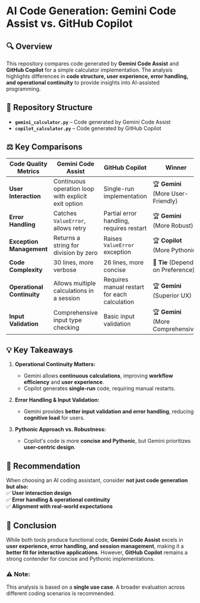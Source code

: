 # **AI Code Generation: Gemini Code Assist vs. GitHub Copilot**  

## **🔍 Overview**  
This repository compares code generated by **Gemini Code Assist** and **GitHub Copilot** for a simple calculator implementation. The analysis highlights differences in **code structure, user experience, error handling, and operational continuity** to provide insights into AI-assisted programming.  

## **📂 Repository Structure**  
- **`gemini_calculator.py`** – Code generated by Gemini Code Assist  
- **`copilot_calculator.py`** – Code generated by GitHub Copilot  

## **⚖️ Key Comparisons**  

| **Code Quality Metrics** | **Gemini Code Assist** | **GitHub Copilot** | **Winner** |
|--------------------------|-----------------------|--------------------|------------|
| **User Interaction** | Continuous operation loop with explicit exit option | Single-run implementation | 🏆 **Gemini** (More User-Friendly) |
| **Error Handling** | Catches `ValueError`, allows retry | Partial error handling, requires restart | 🏆 **Gemini** (More Robust) |
| **Exception Management** | Returns a string for division by zero | Raises `ValueError` exception | 🏆 **Copilot** (More Pythonic) |
| **Code Complexity** | 30 lines, more verbose | 26 lines, more concise | 🤝 **Tie** (Depends on Preference) |
| **Operational Continuity** | Allows multiple calculations in a session | Requires manual restart for each calculation | 🏆 **Gemini** (Superior UX) |
| **Input Validation** | Comprehensive input type checking | Basic input validation | 🏆 **Gemini** (More Comprehensive) |

## **💡 Key Takeaways**  
1. **Operational Continuity Matters:**  
   - Gemini allows **continuous calculations**, improving **workflow efficiency** and **user experience**.  
   - Copilot generates **single-run** code, requiring manual restarts.  

2. **Error Handling & Input Validation:**  
   - Gemini provides **better input validation and error handling**, reducing **cognitive load** for users.  

3. **Pythonic Approach vs. Robustness:**  
   - Copilot's code is more **concise and Pythonic**, but Gemini prioritizes **user-centric design**.  

## **📌 Recommendation**  
When choosing an AI coding assistant, consider **not just code generation but also:**  
✅ **User interaction design**  
✅ **Error handling & operational continuity**  
✅ **Alignment with real-world expectations**  

## **📢 Conclusion**  
While both tools produce functional code, **Gemini Code Assist** excels in **user experience, error handling, and session management**, making it a **better fit for interactive applications**. However, **GitHub Copilot** remains a strong contender for concise and Pythonic implementations.  

### **⚠️ Note:**  
This analysis is based on a **single use case**. A broader evaluation across different coding scenarios is recommended.  

